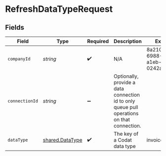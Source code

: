 # RefreshDataTypeRequest


## Fields

| Field                                                                                      | Type                                                                                       | Required                                                                                   | Description                                                                                | Example                                                                                    |
| ------------------------------------------------------------------------------------------ | ------------------------------------------------------------------------------------------ | ------------------------------------------------------------------------------------------ | ------------------------------------------------------------------------------------------ | ------------------------------------------------------------------------------------------ |
| `companyId`                                                                                | *string*                                                                                   | :heavy_check_mark:                                                                         | N/A                                                                                        | 8a210b68-6988-11ed-a1eb-0242ac120002                                                       |
| `connectionId`                                                                             | *string*                                                                                   | :heavy_minus_sign:                                                                         | Optionally, provide a data connection id to only queue pull operations on that connection. |                                                                                            |
| `dataType`                                                                                 | [shared.DataType](../../models/shared/datatype.md)                                         | :heavy_check_mark:                                                                         | The key of a Codat data type                                                               | invoices                                                                                   |